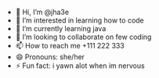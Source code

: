 - 👋 Hi, I’m @jha3e
- 👀 I’m interested in learning how to code
- 🌱 I’m currently learning java
- 💞️ I’m looking to collaborate on few coding
- 📫 How to reach me +111 222 333
- 😄 Pronouns: she/her
- ⚡ Fun fact: i yawn alot when im nervous

<!---
jha3e/jha3e is a ✨ special ✨ repository because its `README.md` (this file) appears on your GitHub profile.
You can click the Preview link to take a look at your changes.
--->
